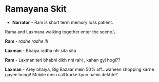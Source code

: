 # Ramayana Skit
* **Narrator** - Ram is short term memory loss patient.

Rama and Laxmana walking together enter the scene.\

**Ram** - _radhe  radhe !!!_

**Laxman** - Bhaiya radha nhi sita sita

**Ram** - Laxman teri bhabhi dikh nhi rahi , kahan gyi hogi??

**Laxman** - Arey bhaiya, Big Bazaar mein 50% off...waheen shopping karne gayee hongi! Mobile mein call karke kyun nahin dekhte?





